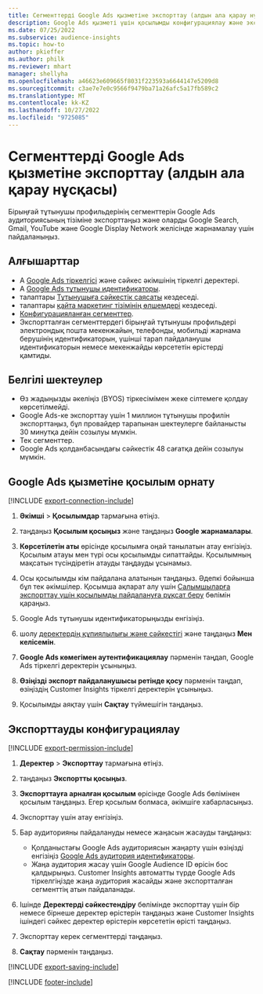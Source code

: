 ```yaml
---
title: Сегменттерді Google Ads қызметіне экспорттау (алдын ала қарау нұсқасы)
description: Google Ads қызметі үшін қосылымды конфигурациялау және экспорттау жолы туралы ақпарат.
ms.date: 07/25/2022
ms.subservice: audience-insights
ms.topic: how-to
author: pkieffer
ms.author: philk
ms.reviewer: mhart
manager: shellyha
ms.openlocfilehash: a46623e609665f8031f223593a6644147e5209d8
ms.sourcegitcommit: c3ae7e7e0c9566f9479ba71a26afc5a17fb589c2
ms.translationtype: MT
ms.contentlocale: kk-KZ
ms.lasthandoff: 10/27/2022
ms.locfileid: "9725085"
---
```

# <a name="export-segments-to-google-ads-preview"></a>Сегменттерді Google Ads қызметіне экспорттау (алдын ала қарау нұсқасы)

Бірыңғай тұтынушы профильдерінің сегменттерін Google Ads аудиториясының тізіміне экспорттаңыз және оларды Google Search, Gmail, YouTube және Google Display Network желісінде жарнамалау үшін пайдаланыңыз.

## <a name="prerequisites"></a>Алғышарттар

- А [Google Ads тіркелгісі](https://ads.google.com/) және сәйкес әкімшінің тіркелгі деректері.
- А [Google Ads тұтынушы идентификаторы](https://support.google.com/google-ads/answer/1704344).
- талаптары [Тұтынушыға сәйкестік саясаты](https://support.google.com/adspolicy/answer/6299717) кездеседі.
- талаптары [қайта маркетинг тізімінің өлшемдері](https://support.google.com/google-ads/answer/7558048) кездеседі.
- [Конфигурацияланған сегменттер](segments.md).
- Экспортталған сегменттердегі бірыңғай тұтынушы профильдері электрондық пошта мекенжайын, телефонды, мобильді жарнама берушінің идентификаторын, үшінші тарап пайдаланушы идентификаторын немесе мекенжайды көрсететін өрістерді қамтиды.

## <a name="known-limitations"></a>Белгілі шектеулер

- Өз жадыңызды әкеліңіз (BYOS) тіркесімімен жеке сілтемеге қолдау көрсетілмейді.
- Google Ads-ке экспорттау үшін 1 миллион тұтынушы профилін экспорттаңыз, бұл провайдер тарапынан шектеулерге байланысты 30 минутқа дейін созылуы мүмкін.
- Тек сегменттер.
- Google Ads қолданбасындағы сәйкестік 48 сағатқа дейін созылуы мүмкін.

## <a name="set-up-connection-to-google-ads"></a>Google Ads қызметіне қосылым орнату

[!INCLUDE [export-connection-include](includes/export-connection-admn.md)]

1. **Әкімші** > **Қосылымдар** тармағына өтіңіз.

1. таңдаңыз **Қосылым қосыңыз** және таңдаңыз **Google жарнамалары**.

1. **Көрсетілетін аты** өрісінде қосылымға оңай танылатын атау енгізіңіз. Қосылым атауы мен түрі осы қосылымды сипаттайды. Қосылымның мақсатын түсіндіретін атауды таңдауды ұсынамыз.

1. Осы қосылымды кім пайдалана алатынын таңдаңыз. Әдепкі бойынша бұл тек әкімшілер. Қосымша ақпарат алу үшін [Салымшыларға экспорттау үшін қосылымды пайдалануға рұқсат беру](connections.md#allow-contributors-to-use-a-connection-for-exports) бөлімін қараңыз.

1. Google Ads тұтынушы идентификаторыңызды енгізіңіз.

1. шолу [деректердің құпиялылығы және сәйкестігі](connections.md#data-privacy-and-compliance) және таңдаңыз **Мен келісемін**.

1. **Google Ads көмегімен аутентификациялау** пәрменін таңдап, Google Ads тіркелгі деректерін ұсыныңыз.

1. **Өзіңізді экспорт пайдаланушысы ретінде қосу** пәрменін таңдап, өзіңіздің Customer Insights тіркелгі деректерін ұсыныңыз.

1. Қосылымды аяқтау үшін **Сақтау** түймешігін таңдаңыз.

## <a name="configure-an-export"></a>Экспорттауды конфигурациялау

[!INCLUDE [export-permission-include](includes/export-permission.md)]

1. **Деректер** > **Экспорттау** тармағына өтіңіз.

1. таңдаңыз **Экспортты қосыңыз**.

1. **Экспорттауға арналған қосылым** өрісінде Google Ads бөлімінен қосылым таңдаңыз. Егер қосылым болмаса, әкімшіге хабарласыңыз.

1. Экспорттау үшін атау енгізіңіз.

1. Бар аудиторияны пайдалануды немесе жаңасын жасауды таңдаңыз:
   - Қолданыстағы Google Ads аудиториясын жаңарту үшін өзіңізді енгізіңіз [Google Ads аудитория идентификаторы](https://support.google.com/google-ads/answer/7558048?hl=en#:~:text=Audience%20lists%20is%20a%20section,Display%20Network%20through%20remarketing%20campaigns).
   - Жаңа аудитория жасау үшін Google Audience ID өрісін бос қалдырыңыз. Customer Insights автоматты түрде Google Ads тіркелгіңізде жаңа аудитория жасайды және экспортталған сегменттің атын пайдаланады.

1. Ішінде **Деректерді сәйкестендіру** бөлімінде экспорттау үшін бір немесе бірнеше деректер өрістерін таңдаңыз және Customer Insights ішіндегі сәйкес деректер өрістерін көрсететін өрісті таңдаңыз.

1. Экспорттау керек сегменттерді таңдаңыз.

1. **Сақтау** пәрменін таңдаңыз.

[!INCLUDE [export-saving-include](includes/export-saving.md)]

[!INCLUDE [footer-include](includes/footer-banner.md)]
